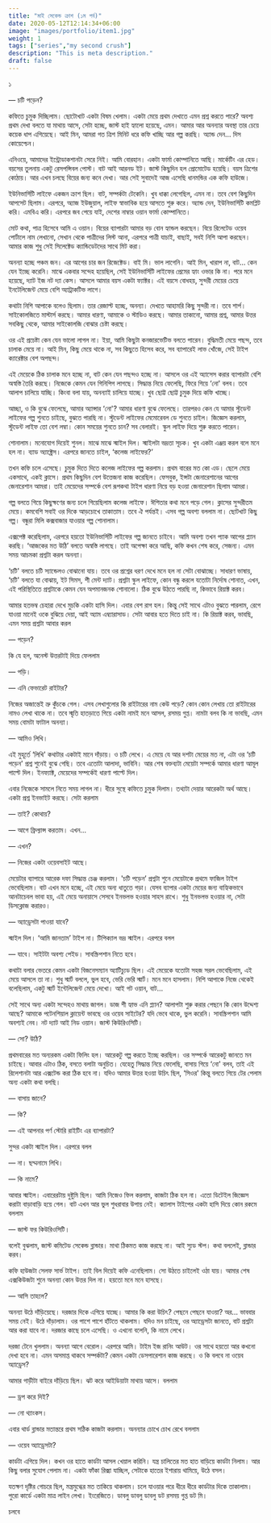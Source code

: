```yaml
---
title: "মাই সেকেন্ড ক্রাশ (১ম পর্ব)"
date: 2020-05-12T12:14:34+06:00
image: "images/portfolio/item1.jpg"
weight: 1
tags: ["series","my second crush"]
description: "This is meta description."
draft: false
---
```

১

— চটি পড়েন?

কফিতে চুমুক দিচ্ছিলাম। ছোটোখাট একটা বিষম খেলাম। একটা মেয়ে প্রথম দেখাতে এমন প্রশ্ন করতে পারে? অবশ্য প্রথম দেখা বলতে যা মাথায় আসে, সেটা হচ্ছে, জাস্ট হাই হ্যালো হয়েছে, এমন। আমার আর অনন্যার অবস্থা তার চেয়ে কয়েক ধাপ এগিয়েছে। আই মিন, আমরা গত ত্রিশ মিনিট ধরে কফি খাচ্ছি আর গল্প করছি। অ্যান্ড দেন… দিস কোয়েশ্চেন।

এনিওয়ে, আমাদের ইন্ট্রোডাকশানটা সেরে নিই। আমি বোরহান। একটা ফার্মা কোম্পানিতে আছি। মার্কেটিং এর হেড। বয়সের তুলনায় একটু রেসপন্সিবল পোস্ট। বাট আই আরনড ইট। জাস্ট কিছুদিন হল প্রোমোটেড হয়েছি। বয়স ত্রিশের কোঠায়। আর এখন চলছে বিয়ের জন্য কনে দেখা। আর সেই সুবাদেই আজ এসেছি ধানমন্ডির এক কফি হাউজে।

ইউনিভার্সিটি লাইফে একজন ক্রাশ ছিল। বাট, সম্পর্কটা টেকেনি। খুব ধাক্কা লেগেছিল, এমন না। তবে বেশ কিছুদিন আপসেট ছিলাম। এরপরে, অ্যাজ ইউজুয়াল, লাইফ স্বাভাবিক হয়ে আসতে শুরু করে। অ্যান্ড দেন, ইউনিভার্সিটি কমপ্লিট করি। এমবিএ করি। এরপরে জব পেয়ে যাই, দেশের নাম্বার ওয়ান ফার্মা কোম্পানিতে।

মোট কথা, পাত্র হিসেবে আমি এ ওয়ান। বিয়ের ব্যাপারটা আমার বড় বোন হ্যান্ডল করছেন। বিয়ে রিলেটেড ওয়েব পোর্টালে নাম লেখানো, সেখান থেকে পাত্রীদের লিস্ট আনা, এরপরে পাত্রী যাচাই, বাছাই, সবই নিশি আপা করছেন। আমার কাজ শুধু সেই সিলেক্টেড ক্যান্ডিডেটদের সাথে মিট করা।

অনন্যা হচ্ছে পঞ্চম জন। এর আগের চার জন রিজেক্টেড। বাই মি। ভাল লাগেনি। আই মিন, খারাপ না, বাট… কেন যেন ইচ্ছে করেনি। মাঝে একবার সন্দেহ হয়েছিল, সেই ইউনিভার্সিটি লাইফের প্রেমের হ্যাং ওভার কি না। পরে মনে হয়েছে, দ্যাট ইজ নট দ্যা কেস। আসলে আমার বয়স একটা ফ্যাক্টর। এই বয়সে বোধহয়, সুন্দরী মেয়ের চেয়ে ইনটেলিজেন্ট মেয়ে বেশি অ্যাট্রাকটিভ লাগে।

কথাটা নিশি আপাকে বলেও ছিলাম। তার রেজাল্ট হচ্ছে, অনন্যা। দেখতে আহামরি কিছু সুন্দরী না। তবে শার্প। সাইকোলজিতে মাস্টার্স করছে। আমার ধারণা, আমাকে ও স্টাডিও করছে। আমার তাকানো, আমার প্রশ্ন, আমার উত্তর সবকিছু থেকে, আমার সাইকোলজি বোঝার চেষ্টা করছে।

ওর এই প্রচেষ্টা কেন যেন ভালো লাগল না। ইয়া, আমি কিছুটা কনজারভেটিভ বলতে পারেন। বুদ্ধিমতী মেয়ে পছন্দ, তবে চালাক মেয়ে না। আই মিন, কিছু মেয়ে থাকে না, সব কিছুতে হিসেব করে, সব ব্যাপারেই লাভ খোঁজে, সেই টাইপ ক্যারেক্টার বেশ অপছন্দ।

এই মেয়েকে ঠিক চালাক মনে হচ্ছে না, বাট কেন যেন পছন্দও হচ্ছে না। আসলে ওর এই অ্যাসেস করার ব্যাপারটা বেশি অস্বস্তি তৈরি করছে। নিজেকে কেমন যেন গিনিপিগ লাগছে। সিদ্ধান্ত নিয়ে ফেলেছি, ফিরে গিয়ে ‘নো' বলব। তবে আলাপ চালিয়ে যাচ্ছি। কিংবা বলা যায়, অনন্যাই চালিয়ে যাচ্ছে। খুব ছোট্ট ছোট্ট চুমুক দিয়ে কফি খাচ্ছে।

আচ্ছা, ও কি বুঝে ফেলেছে, আমার অ্যান্সার ‘নো'? আমার ধারণা বুঝে ফেলেছে। তারপরও কেন যে আমার স্টুডেন্ট লাইফের গল্প শুনতে চাইছে, বুঝতে পারছি না। স্টুডেন্ট লাইফের মেমোরেবল ডে শুনতে চাইল। জিজ্ঞেস করলাম, স্টুডেন্ট লাইফ তো বেশ লম্বা। কোন সময়ের শুনতে চান? সব বেলারই। স্কুল লাইফ দিয়ে শুরু করতে পারেন।

শোনালাম। মনোযোগ দিয়েই শুনল। মাঝে মাঝে স্মাইল দিল। স্মাইলটা ভদ্রতা সূচক। খুব একটা এঞ্জয় করল বলে মনে হল না। ব্যাড অ্যাক্ট্রেস। এরপরে জানতে চাইল, ‘কলেজ লাইফের?’

তখন কফি চলে এসেছে। চুমুক দিতে দিতে কলেজ লাইফের গল্প করলাম। প্রথম বারের মত কো এড। ছেলে মেয়ে একসাথে, একই ক্লাসে। প্রথম কিছুদিন বেশ উত্তেজনা কাজ করেছিল। ফেসবুক, ইন্সটা জেনারেশানের আগের জেনারেশান আমরা। তাই মেয়েদের সম্পর্কে বেশ রূপকথা টাইপ ধারণা নিয়ে বড় হওয়া জেনারেশান ছিলাম আমরা।

গল্প বলতে গিয়ে কিছুক্ষণের জন্য চলে গিয়েছিলাম কলেজ লাইফে। ঈশিতার কথা মনে পড়ে গেল। ক্লাসের সুন্দরীতম মেয়ে। কমবেশি সবাই ওর দিকে আড়চোখে তাকাতাম। তবে ঐ পর্যন্তই। এসব গল্প অবশ্য বললাম না। ছোটখাট কিছু গল্প। বন্ধুরা মিলি কক্সবাজার যাওয়ার গল্প শোনালাম।

এক্সপেক্ট করেছিলাম, এরপরে হয়তো ইউনিভার্সিটি লাইফের গল্প জানতে চাইবে। আমি অবশ্য তখন প্যাক আপের প্ল্যান করছি। ‘আজকের মত উঠি’ বলতে অস্বস্তি লাগছে। তাই অপেক্ষা করে আছি, কফি কখন শেষ করে, সেজন্য। এমন সময় আচমকা প্রশ্নটা করল অনন্যা।

‘চটি' বলতে চটি স্যান্ডেলও বোঝানো যায়। তবে ওর প্রশ্নের ধরণ দেখে মনে হল না সেটা বোঝাচ্ছে। সাধারণ ভাষায়, ‘চটি' বলতে যা বোঝায়, ইট সিমস, শী মেন্ট দ্যাট। প্রশ্নটা স্কুল লাইফে, কোন বন্ধু করলে যতোটা নির্দোষ শোনাত, এখন, এই পরিস্থিতিতে প্রশ্নটাকে কেমন যেন অপমানজনক শোনালো। ঠিক বুঝে উঠতে পারছি না, কিভাবে রিয়াক্ট করব।

আমার হতভম্ব চেহারা দেখে মুচকি একটা হাসি দিল। এবার বেশ রাগ হল। কিন্তু সেই সাথে এটাও বুঝতে পারলাম, রেগে যাওয়া মানেই ওকে বুঝিয়ে দেয়া, আই অ্যাম এম্ব্যারাসাড। সেটা আবার হতে দিতে চাই না। কি রিয়াক্ট করব, ভাবছি, এমন সময় প্রশ্নটা আবার করল

— পড়েন?

কি যে হল, অনেস্ট উত্তরটাই দিয়ে ফেললাম

— পড়ি।

— এনি ফেভারেট রাইটার?

নিজের অজান্তেই ভ্রু কুঁচকে গেল। এসব লেখাগুলোর কি রাইটারের নাম কেউ পড়ে? কোন কোন লেখায় তো রাইটারের নামও লেখা থাকে না। তবে স্মৃতি হাতড়াতে গিয়ে একটা নামই মনে আসল, রসময় গুপ্ত। নামটা বলব কি না ভাবছি, এমন সময় বোমটা ফাটাল অনন্যা।

— আমিও লিখি।

এই মুহূর্তে ‘লিখি' কথাটার একটাই মানে দাঁড়ায়। ও চটি লেখে। এ মেয়ে যে আর দশটা মেয়ের মত না, এটা ওর ‘চটি পড়েন' প্রশ্ন শুনেই বুঝে গেছি। তবে এতোটা আলাদা, ভাবিনি। আর শেষ বক্তব্যটা মেয়েটা সম্পর্কে আমার ধারণা আমূল পাল্টে দিল। ইনফ্যাক্ট, মেয়েদের সম্পর্কেই ধারণা পাল্টে দিল।

এবার নিজেকে সামলে নিতে সময় লাগল না। ধীরে সুস্থে কফিতে চুমুক দিলাম। তথ্যটা দেয়ার আরেকটা অর্থ আছে। একটা প্রশ্ন ইনভাইট করছে। সেটা করলাম

— তাই? কোথায়?

— আগে ফ্রিল্যান্স করতাম। এখন…

— এখন?

— নিজের একটা ওয়েবসাইট আছে।

মেয়েটার ব্যাপারে আরেক দফা সিদ্ধান্ত চেঞ্জ করলাম। 'চটি পড়েন’ প্রশ্নটা শুনে মেয়েটাকে প্রথমে ফাজিল টাইপ ভেবেছিলাম। বাট এখন মনে হচ্ছে, এই মেয়ে অন্য ধাতুতে গড়া। যেসব ব্যাপার একটা মেয়ের জন্য বাহ্যিকভাবে আনটাচেবল ভাবা হয়, এই মেয়ে অনায়াসে সেসবে ইনভলভ হওয়ার সাহস রাখে। শুধু ইনভলভ হওয়ার না, সেটা ডিসক্লোজ করারও।

— অ্যাড্রেসটা পাওয়া যাবে?

স্মাইল দিল। ‘আমি জানতাম’ টাইপ না। টিপিক্যাল ভদ্র স্মাইল। এরপরে বলল

— যাবে। সাইটটা অবশ্য পেইড। সাবস্ক্রিপশান নিতে হবে।

কথাটা বলার ভেতরে কেমন একটা বিজনেসম্যান অ্যাটিচ্যুড ছিল। এই মেয়েকে যতোটা সহজ সরল ভেবেছিলাম, এই মেয়ে আসলে তা না। শুধু স্মার্ট বললে, ভুল হবে, ভেরি ভেরি স্মার্ট। মনে মনে হাসলাম। নিশি আপাকে নিজে থেকেই বলেছিলাম, একটু স্মার্ট ইন্টেলিজেন্ট মেয়ে দেখো। আই গট ওয়ান, বাট...

সেই সাথে অন্য একটা সন্দেহও মাথায় জাগল। ডাজ শী হ্যাভ এনি প্ল্যান? আলাপটা শুরু করার পেছনে কি কোন উদ্দেশ্য আছে? আমাকে পটেনশিয়াল ক্লায়েন্ট ভাবছে ওর ওয়েব সাইটের? যদি ভেবে থাকে, ভুল করেনি। সাবস্ক্রিপশান আমি অবশ্যই নেব। নট দ্যাট আই নিড ওয়ান। জাস্ট কিউরিওসিটি।

— সো? উঠি?

প্রথমবারের মত অন্যরকম একটা ফিলিং হল। আরেকটু গল্প করতে ইচ্ছে করছিল। ওর সম্পর্কে আরেকটু জানতে মন চাইছে। আবার এটাও ঠিক, বসতে বলাটা অনুচিত। যেহেতু সিদ্ধান্ত নিয়ে ফেলেছি, বাসায় গিয়ে ‘নো' বলব, তাই এই রিলেশানটা আর এক্সটেন্ড করা ঠিক হবে না। যদিও আমার উত্তর হওয়া উচিৎ ছিল, ‘সিওর' কিন্তু বলতে গিয়ে টের পেলাম অন্য একটা কথা বলছি।

— বাসায় জানে?

— কি?

— এই আপনার পর্ণ স্টোরি রাইটিং এর ব্যাপারটা?

সুন্দর একটা স্মাইল দিল। এরপরে বলল

— না। ছদ্মনামে লিখি।

— কি নামে?

আবার স্মাইল। এবারেরটায় দুষ্টুমি ছিল। আমি নিজেও ফিল করলাম, কাজটা ঠিক হল না। এতো ডিটেইল জিজ্ঞেস করাটা বাড়াবাড়ি হয়ে গেল। বাট এখন আর ভুল শুধরাবার উপায় নেই। ক্যালাস টাইপের একটা হাসি দিয়ে কোন রকমে বললাম

— জাস্ট ফর কিউরিওসিটি।

বলেই বুঝলাম, জাস্ট কমিটেড সেকেন্ড ব্লান্ডার। মাথা ঠিকমত কাজ করছে না। আই স্যুড স্টপ। কথা বললেই, ব্লান্ডার করব।

কফি হাউজটা সেলফ সার্ভ টাইপ। তাই বিল দিয়েই কফি এনেছিলাম। সো উঠতে চাইলেই ওঠা যায়। আমার শেষ এক্সকিউজটা শুনে অনন্যা কোন উত্তর দিল না। হয়তো মনে মনে হাসছে।

— আসি তাহলে?

অনন্যা উঠে দাঁড়িয়েছে। দরজার দিকে এগিয়ে যাচ্ছে। আমার কি করা উচিৎ? পেছনে পেছনে যাওয়া? অর…
ভাববার সময় নেই। উঠে দাঁড়ালাম। ওর পাশে পাশে হাঁটতে থাকলাম। যদিও মন চাইছে, ওর অ্যাড্রেসটা জানতে, বাট প্রশ্নটা আর করা যাবে না। দরজার কাছে চলে এসেছি। ও এখনো বলেনি, কি নামে লেখে।

দরজা টেনে খুললাম। অনন্যা আগে বেরোল। এরপরে আমি। টাইম ইজ রানিং আউট। ওর সাথে হয়তো আর কখনো দেখা হবে না। এমন অসমাপ্ত থাকবে সম্পর্কটা? কেমন একটা ডেসপারেশান কাজ করছে। ও কি বলবে না ওয়েব অ্যাড্রেস?

আমার গাড়ীটা বাইরে দাঁড়িয়ে ছিল। ঝট করে আইডিয়াটা মাথায় আসে। বললাম

— ড্রপ করে দিই?

— নো থ্যাংকস।

এবার থার্ড ব্লান্ডার মতান্তরে প্রথম সঠিক কাজটা করলাম। অনন্যার চোখে চোখ রেখে বললাম

— ওয়েব অ্যাড্রেসটা?

কার্ডটা এগিয়ে দিল। কখন ওর হাতে কার্ডটা আসল খেয়াল করিনি। যন্ত্র চালিতের মত হাত বাড়িয়ে কার্ডটা নিলাম। আর কিছু বলার সুযোগ পেলাম না। একটা ফাঁকা রিক্সা যাচ্ছিল, সেটাকে হাতের ইশারায় থামিয়ে, উঠে বসল।

যতক্ষণ দৃষ্টির গোচরে ছিল, মন্ত্রমুগ্ধের মত তাকিয়ে থাকলাম। চলে যাওয়ার পরে ধীরে ধীরে কার্ডটার দিকে তাকালাম। পুরো কার্ডে একটা মাত্র লাইন লেখা। ইংরেজিতে। ডাবলু ডাবলু ডাবলু ডট রসময় গুপ্ত ডট মি।


চলবে